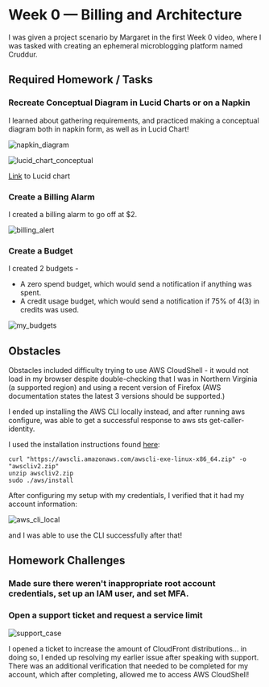 # Week 0 — Billing and Architecture

I was given a project scenario by Margaret in the first Week 0 video, where I was tasked with creating an ephemeral microblogging platform named Cruddur.

## Required Homework / Tasks


### Recreate Conceptual Diagram in Lucid Charts or on a Napkin

I learned about gathering requirements, and practiced making a conceptual diagram both in napkin form, as well as in Lucid Chart!

![napkin_diagram](https://user-images.githubusercontent.com/125823746/222904671-9bce686c-b79e-44b9-a3fe-4443abbeb452.png)




![lucid_chart_conceptual](https://user-images.githubusercontent.com/125823746/220016278-7d1a4d88-d453-4758-a86b-09e73cd4a107.png)

[Link](https://lucid.app/lucidchart/38f91f7f-1fbf-462f-9a79-95c049e92218/edit?viewport_loc=464%2C-272%2C2219%2C1047%2C0_0&invitationId=inv_c3b3a6fa-2c56-4bd1-a690-5b83e93ee8a4) to Lucid chart

### Create a Billing Alarm

I created a billing alarm to go off at $2.

![billing_alert](https://user-images.githubusercontent.com/125823746/222908193-3195f212-109d-46e9-afc7-a2f5e8fcfb13.png)



### Create a Budget

I created 2 budgets - 

- A zero spend budget, which would send a notification if anything was spent.
- A credit usage budget, which would send a notification if 75% of $4 ($3) in credits was used.


![my_budgets](https://user-images.githubusercontent.com/125823746/222908298-44189e0e-f459-46eb-99ba-561d4c039907.png)



## Obstacles

Obstacles included difficulty trying to use AWS CloudShell - it would not load in my browser despite double-checking that I was in Northern Virginia (a supported region) and using a recent version of Firefox (AWS documentation states the latest 3 versions should be supported.)

I ended up installing the AWS CLI locally instead, and after running aws configure, was able to get a successful response to aws sts get-caller-identity.

I used the installation instructions found [here](https://docs.aws.amazon.com/cli/latest/userguide/getting-started-install.html):

```
curl "https://awscli.amazonaws.com/awscli-exe-linux-x86_64.zip" -o "awscliv2.zip"
unzip awscliv2.zip
sudo ./aws/install
```

After configuring my setup with my credentials, I verified that it had my account information:




![aws_cli_local](https://user-images.githubusercontent.com/125823746/222904382-6c1ba8da-7de9-493e-b17d-dd1b8506c311.png)


and I was able to use the CLI successfully after that!


## Homework Challenges

### Made sure there weren't inappropriate root account credentials, set up an IAM user, and set MFA.

### Open a support ticket and request a service limit


![support_case](https://user-images.githubusercontent.com/125823746/222909521-284e7b89-3e84-41ec-b357-4611ded772d6.png)

I opened a ticket to increase the amount of CloudFront distributions... in doing so, I ended up resolving my earlier issue after speaking with support.
There was an additional verification that needed to be completed for my account, which after completing, allowed me to access AWS CloudShell!



